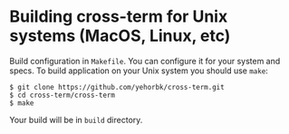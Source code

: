 # Building cross-term for Unix systems (MacOS, Linux, etc)
Build configuration in `Makefile`. You can configure it for your system and specs.
To build application on your Unix system you should use `make`:
```
$ git clone https://github.com/yehorbk/cross-term.git
$ cd cross-term/cross-term
$ make
```
Your build will be in `build` directory.
